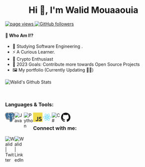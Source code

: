<h1 align="center">Hi 👋, I'm Walid Mouaaouia</h1>
<p align="left">         
                          
   <a href="https://github.com/WalidMoua">
    <img src="https://komarev.com/ghpvc/?username=WalidMoua&style=for-the-badge&color=dc143c" alt="page views" />
  </a>
  <a href="hhttps://github.com/WalidMoua">
    <img alt="GitHub followers" src="https://img.shields.io/github/followers/WalidMoua?color=dc143c&logo=github&style=for-the-badge">
  </a>

  
#### 🤔 Who Am I!?
- 🏫 Studying Software Engineering .
- ⚡️ A Curious Learner.
- 🚀 Crypto Enthusiast
- 🥅 2023 Goals: Contribute more towards Open Source Projects
- 🖼️ My portfolio (Currently Updating 👷‍♂️)


<p><img align="center" alt="Walid's Github Stats" src="https://github-readme-stats.vercel.app/api?username=walidmoua&theme=radical&show_icons=true" /></p>
</br>

### Languages & Tools: 

<img align="left" alt="SQL" width="30px" src="https://raw.githubusercontent.com/github/explore/80688e429a7d4ef2fca1e82350fe8e3517d3494d/topics/postgresql/postgresql.png" />
<img align="left" alt="Java" width="30px" src="https://brandslogos.com/wp-content/uploads/images/java-logo-1.png" />
<img align="left" alt="Python" width="30px" src="https://www.python.org/static/opengraph-icon-200x200.png" />
<img align="left" alt="JavaScript" width="30px" src="https://raw.githubusercontent.com/github/explore/80688e429a7d4ef2fca1e82350fe8e3517d3494d/topics/javascript/javascript.png"/>
<img align="left" alt="React" width="30px" src="https://raw.githubusercontent.com/github/explore/80688e429a7d4ef2fca1e82350fe8e3517d3494d/topics/react/react.png" />
<img align="left" alt="C#" width="30px" src="https://upload.wikimedia.org/wikipedia/commons/4/4f/Csharp_Logo.png" />
<img align="left" alt="GitHub" width="30px" src="https://raw.githubusercontent.com/github/explore/78df643247d429f6cc873026c0622819ad797942/topics/github/github.png" />
</p><br>

### Connect with me:


[<img align="left" alt="Walid | Twitter" width="30px" src="https://cdn.simpleicons.org/twitter/dc143c"/>][twitter]
[<img align="left" alt="Walid | LinkedIn" width="30px" src="https://cdn.simpleicons.org/linkedin/dc143c"/>][linkedin]

<br>



[twitter]: https://twitter.com/walidMoua
[linkedin]: https://www.linkedin.com/in/walid-mouaaouia-281041238/
